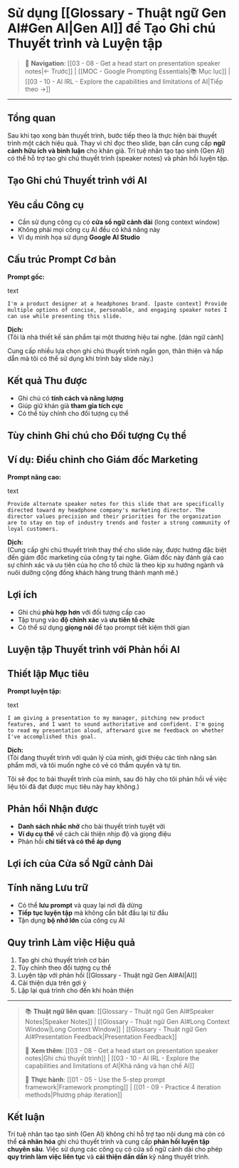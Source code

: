 # Sử dụng [[Glossary - Thuật ngữ Gen AI#Gen AI|Gen AI]] để Tạo Ghi chú Thuyết trình và Luyện tập

> 🧭 **Navigation**: [[03 - 08 - Get a head start on presentation speaker notes|← Trước]] | [[MOC - Google Prompting Essentials|📚 Mục lục]] | [[03 - 10 - AI IRL - Explore the capabilities and limitations of AI|Tiếp theo →]]

---

## Tổng quan

Sau khi tạo xong bản thuyết trình, bước tiếp theo là thực hiện bài thuyết trình một cách hiệu quả. Thay vì chỉ đọc theo slide, bạn cần cung cấp **ngữ cảnh hữu ích và bình luận** cho khán giả. Trí tuệ nhân tạo tạo sinh (Gen AI) có thể hỗ trợ tạo ghi chú thuyết trình (speaker notes) và phản hồi luyện tập.

## Tạo Ghi chú Thuyết trình với AI

## Yêu cầu Công cụ

- Cần sử dụng công cụ có **cửa sổ ngữ cảnh dài** (long context window)
- Không phải mọi công cụ AI đều có khả năng này
- Ví dụ minh họa sử dụng **Google AI Studio**

## Cấu trúc Prompt Cơ bản

**Prompt gốc:**

text

`I'm a product designer at a headphones brand. [paste context] Provide multiple options of concise, personable, and engaging speaker notes I can use while presenting this slide.`

**Dịch:**  
(Tôi là nhà thiết kế sản phẩm tại một thương hiệu tai nghe. [dán ngữ cảnh]

Cung cấp nhiều lựa chọn ghi chú thuyết trình ngắn gọn, thân thiện và hấp dẫn mà tôi có thể sử dụng khi trình bày slide này.)

## Kết quả Thu được

- Ghi chú có **tính cách và năng lượng**
- Giúp giữ khán giả **tham gia tích cực**
- Có thể tùy chỉnh cho đối tượng cụ thể

## Tùy chỉnh Ghi chú cho Đối tượng Cụ thể

## Ví dụ: Điều chỉnh cho Giám đốc Marketing

**Prompt nâng cao:**

text

`Provide alternate speaker notes for this slide that are specifically directed toward my headphone company's marketing director. The director values precision and their priorities for the organization are to stay on top of industry trends and foster a strong community of loyal customers.`

**Dịch:**  
(Cung cấp ghi chú thuyết trình thay thế cho slide này, được hướng đặc biệt đến giám đốc marketing của công ty tai nghe. Giám đốc này đánh giá cao sự chính xác và ưu tiên của họ cho tổ chức là theo kịp xu hướng ngành và nuôi dưỡng cộng đồng khách hàng trung thành mạnh mẽ.)

## Lợi ích

- Ghi chú **phù hợp hơn** với đối tượng cấp cao
- Tập trung vào **độ chính xác** và **ưu tiên tổ chức**
- Có thể sử dụng **giọng nói** để tạo prompt tiết kiệm thời gian

## Luyện tập Thuyết trình với Phản hồi AI

## Thiết lập Mục tiêu

**Prompt luyện tập:**

text

`I am giving a presentation to my manager, pitching new product features, and I want to sound authoritative and confident. I'm going to read my presentation aloud, afterward give me feedback on whether I've accomplished this goal.`

**Dịch:**  
(Tôi đang thuyết trình với quản lý của mình, giới thiệu các tính năng sản phẩm mới, và tôi muốn nghe có vẻ có thẩm quyền và tự tin.

Tôi sẽ đọc to bài thuyết trình của mình, sau đó hãy cho tôi phản hồi về việc liệu tôi đã đạt được mục tiêu này hay không.)

## Phản hồi Nhận được

- **Danh sách nhắc nhở** cho bài thuyết trình tuyệt vời
- **Ví dụ cụ thể** về cách cải thiện nhịp độ và giọng điệu
- Phản hồi **chi tiết và có thể áp dụng**

## Lợi ích của Cửa sổ Ngữ cảnh Dài

## Tính năng Lưu trữ

- Có thể **lưu prompt** và quay lại nơi đã dừng
- **Tiếp tục luyện tập** mà không cần bắt đầu lại từ đầu
- Tận dụng **bộ nhớ lớn** của công cụ AI

## Quy trình Làm việc Hiệu quả

1. Tạo ghi chú thuyết trình cơ bản
2. Tùy chỉnh theo đối tượng cụ thể
3. Luyện tập với phản hồi [[Glossary - Thuật ngữ Gen AI#AI|AI]]
4. Cải thiện dựa trên gợi ý
5. Lặp lại quá trình cho đến khi hoàn thiện

---

> 📚 **Thuật ngữ liên quan**: [[Glossary - Thuật ngữ Gen AI#Speaker Notes|Speaker Notes]] | [[Glossary - Thuật ngữ Gen AI#Long Context Window|Long Context Window]] | [[Glossary - Thuật ngữ Gen AI#Presentation Feedback|Presentation Feedback]]
>
> 🔗 **Xem thêm**: [[03 - 08 - Get a head start on presentation speaker notes|Ghi chú thuyết trình]] | [[03 - 10 - AI IRL - Explore the capabilities and limitations of AI|Khả năng và hạn chế AI]]
>
> 🎯 **Thực hành**: [[01 - 05 - Use the 5-step prompt framework|Framework prompting]] | [[01 - 09 - Practice 4 iteration methods|Phương pháp iteration]]

## Kết luận

Trí tuệ nhân tạo tạo sinh (Gen AI) không chỉ hỗ trợ tạo nội dung mà còn có thể **cá nhân hóa** ghi chú thuyết trình và cung cấp **phản hồi luyện tập chuyên sâu**. Việc sử dụng các công cụ có cửa sổ ngữ cảnh dài cho phép **quy trình làm việc liên tục** và **cải thiện dần dần** kỹ năng thuyết trình.
